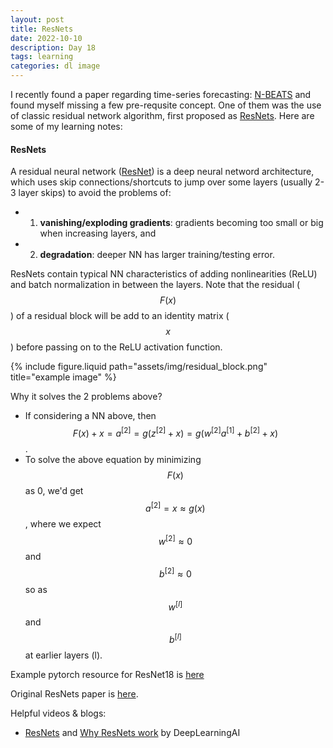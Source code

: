 ```yaml
---
layout: post
title: ResNets
date: 2022-10-10
description: Day 18
tags: learning
categories: dl image
---
```

I recently found a paper regarding time-series forecasting: [N-BEATS](https://arxiv.org/pdf/1905.10437.pdf) and found myself missing a few pre-requsite concept. One of them was the use of classic residual network algorithm, first proposed as [ResNets](https://arxiv.org/pdf/1512.03385.pdf). Here are some of my learning notes:

#### ResNets
A residual neural network ([ResNet](https://en.wikipedia.org/wiki/Residual_neural_network)) is a deep neural netword architecture, which uses skip connections/shortcuts to jump over some layers (usually 2-3 layer skips) to avoid the problems of:
- 1) **vanishing/exploding gradients**: gradients becoming too small or big when increasing layers, and
- 2) **degradation**: deeper NN has larger training/testing error. 

ResNets contain typical NN characteristics of adding nonlinearities (ReLU) and batch normalization in between the layers. Note that the residual ($$F(x)$$) of a residual block will be add to an identity matrix ($$x$$) before passing on to the ReLU activation function.

<div class="row">
    <div class="col-sm mt-3 mt-md-0">
        {% include figure.liquid path="assets/img/residual_block.png" title="example image" %}
    </div>
</div>

Why it solves the 2 problems above? 
- If considering a NN above, then $$ F(x) + x = a^{[2]} = g(z^{[2]} + x) = g(w^{[2]} a^{[1]} + b^{[2]} + x)$$.
- To solve the above equation by minimizing $$F(x)$$ as 0, we'd get $$a^{[2]} = x \approx g(x)$$, where we expect $$w^{[2]} \approx 0$$ and $$b^{[2]} \approx 0$$ so as $$w^{[l]}$$ and $$b^{[l]}$$ at earlier layers (l). 


Example pytorch resource for ResNet18 is [here](https://pytorch.org/hub/pytorch_vision_resnet/)

Original ResNets paper is [here](https://arxiv.org/pdf/1512.03385.pdf).

Helpful videos & blogs:
- [ResNets](https://www.youtube.com/watch?v=ZILIbUvp5lk) and [Why ResNets work](https://www.youtube.com/watch?v=RYth6EbBUqM&list=PLkDaE6sCZn6Gl29AoE31iwdVwSG-KnDzF&index=15) by DeepLearningAI
<!-- - [An Overview of ResNet and its Variants](https://towardsdatascience.com/an-overview-of-resnet-and-its-variants-5281e2f56035)
   -->
